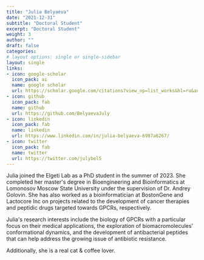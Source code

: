 ```yaml
---
title: "Julia Belyaeva"
date: "2021-12-31"
subtitle: "Doctoral Student"
excerpt: "Doctoral Student"
weight: 3
author: ""
draft: false
categories:
# layout options: single or single-sidebar
layout: single
links:
- icon: google-scholar
  icon_pack: ai
  name: google scholar
  url: https://scholar.google.com/citations?view_op=list_works&hl=ru&authuser=2&user=_qnh5a0AAAAJ&gmla=AJsN-F5CBYGFE9GMCrB4I2Ops0pJHe5qkIYvL8uA91dQFufxxVadTFU5yYAztlgVKtgCBuTP7YEXcHRtI23VkGxpQPPOZMdrgRlIZsl5f41UR3W7d6i3l9C7RR4UUdmEyuQDZnpucQEkwWu
- icon: github
  icon_pack: fab
  name: github
  url: https://github.com/BelyaevaJuly
- icon: linkedin
  icon_pack: fab
  name: linkedin
  url: https://www.linkedin.com/in/julia-belyaeva-6987a6267/
- icon: twitter
  icon_pack: fab 
  name: twitter
  url: https://twitter.com/julybel5
---
```


Julia joined the Elgeti Lab as a PhD student in the summer of 2023. She completed her master's degree in Bioengineering and Bioinformatics at Lomonosov Moscow State University under the supervision of Dr. Andrey Golovin. She has also worked as a bioinformatician at BostonGene and Lactocore Inc on projects related to the development of cancer therapies and peptidic drugs targeted towards GPCRs, respectively.

Julia's research interests include the biology of GPCRs with a particular focus on their medical applications, the exploration of biomacromolecules’ conformational dynamics, and the development of antibacterial peptides that can help address the growing issue of antibiotic resistance.

Additionally, she is a real cat & coffee lover.
